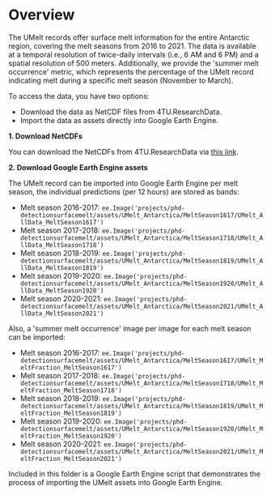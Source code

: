 # Overview

The UMelt records offer surface melt information for the entire Antarctic region, covering the melt seasons from 2016 to 2021. 
The data is available at a temporal resolution of twice-daily intervals (i.e., 6 AM and 6 PM) and a spatial resolution of 500 meters. 
Additionally, we provide the 'summer melt occurrence' metric, which represents the percentage of the UMelt record indicating melt during a specific melt season (November to March).

To access the data, you have two options:

- Download the data as NetCDF files from 4TU.ResearchData.
- Import the data as assets directly into Google Earth Engine.

**1. Download NetCDFs**

You can download the NetCDFs from 4TU.ResearchData via [this link](https://data.4tu.nl/datasets/8a8934ef-9407-406f-8bfb-573eb182ec54/1).

**2. Download Google Earth Engine assets**

The UMelt record can be imported into Google Earth Engine per melt season, the individual predictions (per 12 hours) are stored as bands:

- Melt season 2016-2017: ```ee.Image('projects/phd-detectionsurfacemelt/assets/UMelt_Antarctica/MeltSeason1617/UMelt_AllData_MeltSeason1617')```
- Melt season 2017-2018: ```ee.Image('projects/phd-detectionsurfacemelt/assets/UMelt_Antarctica/MeltSeason1718/UMelt_AllData_MeltSeason1718')```
- Melt season 2018-2019: ```ee.Image('projects/phd-detectionsurfacemelt/assets/UMelt_Antarctica/MeltSeason1819/UMelt_AllData_MeltSeason1819')```
- Melt season 2019-2020: ```ee.Image('projects/phd-detectionsurfacemelt/assets/UMelt_Antarctica/MeltSeason1920/UMelt_AllData_MeltSeason1920')```
- Melt season 2020-2021: ```ee.Image('projects/phd-detectionsurfacemelt/assets/UMelt_Antarctica/MeltSeason2021/UMelt_AllData_MeltSeason2021')```
    
Also, a 'summer melt occurrence' image per image for each melt season can be imported: 
- Melt season 2016-2017: ```ee.Image('projects/phd-detectionsurfacemelt/assets/UMelt_Antarctica/MeltSeason1617/UMelt_MeltFraction_MeltSeason1617')```
- Melt season 2017-2018: ```ee.Image('projects/phd-detectionsurfacemelt/assets/UMelt_Antarctica/MeltSeason1718/UMelt_MeltFraction_MeltSeason1718')```
- Melt season 2018-2019: ```ee.Image('projects/phd-detectionsurfacemelt/assets/UMelt_Antarctica/MeltSeason1819/UMelt_MeltFraction_MeltSeason1819')```
- Melt season 2019-2020: ```ee.Image('projects/phd-detectionsurfacemelt/assets/UMelt_Antarctica/MeltSeason1920/UMelt_MeltFraction_MeltSeason1920')```
- Melt season 2020-2021: ```ee.Image('projects/phd-detectionsurfacemelt/assets/UMelt_Antarctica/MeltSeason2021/UMelt_MeltFraction_MeltSeason2021')```

Included in this folder is a Google Earth Engine script that demonstrates the process of importing the UMelt assets into Google Earth Engine. 
